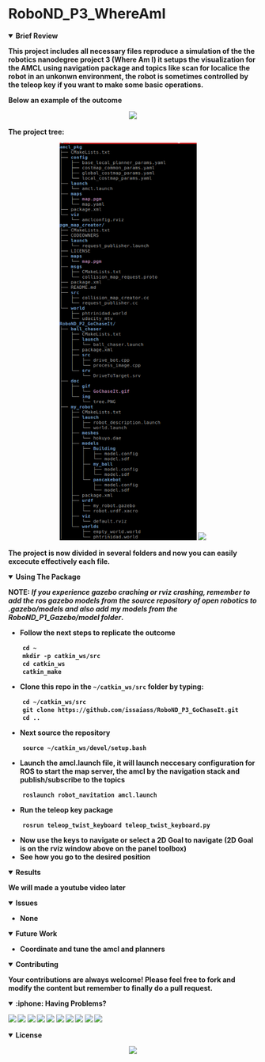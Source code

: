 # RoboND_P3_WhereAmI


<details open>
<summary> <b>Brief Review<b></summary>

This project includes all necessary files reproduce a simulation of the the robotics nanodegree project 3 (Where Am I) it setups the visualization for the AMCL using navigation package and topics like scan for localice the robot in an unkonwn environment, the robot is sometimes controlled by the teleop key if you want to make some basic operations.


Below an example of the outcome

<p align="center">
<img src = "doc/gif/WhereAmI.gif?raw=true" center="true" width="55%"/>
</p>

The project tree:

<p align="center">
<img src = "doc/img/tree.PNG?raw=true" width="55%"/>
<img src = "doc/img/amclcapture.PNG?raw=true" width="55%"/>
</p>

The project is now divided in several folders and now you can easily excecute effectively each file.

</details>

<details open>
<summary> <b>Using The Package <b></summary>

NOTE:  *If you experience gazebo craching or rviz crashing, remember to add the ros gazebo models from the source repository of open robotics to .gazebo/models and also add my models from the RoboND_P1_Gazebo/model folder*.

- Follow the next steps to replicate the outcome
~~~
    cd ~
    mkdir -p catkin_ws/src
    cd catkin_ws
    catkin_make
~~~
- Clone this repo in the `~/catkin_ws/src` folder by typing:
~~~ 
    cd ~/catkin_ws/src
    git clone https://github.com/issaiass/RoboND_P3_GoChaseIt.git
    cd ..
~~~
- Next source the repository
~~~
    source ~/catkin_ws/devel/setup.bash
~~~
- Launch the amcl.launch file, it will launch neccesary configuration for ROS to start the map server, the amcl by the navigation stack and publish/subscribe to the topics
~~~
    roslaunch robot_navitation amcl.launch
~~~
- Run the teleop key package
~~~
    rosrun teleop_twist_keyboard teleop_twist_keyboard.py
~~~
- Now use the keys to navigate or select a 2D Goal to navigate (2D Goal is on the rviz window above on the panel toolbox)
- See how you go to the desired position

<details open>
<summary> <b>Results<b></summary>

We will made a youtube video later

<p align="center"> </p>
</details>



<details open>
<summary> <b>Issues<b></summary>

- None

</details>

<details open>
<summary> <b>Future Work<b></summary>

- Coordinate and tune the amcl and planners

</details>

<details open>
<summary> <b>Contributing<b></summary>

Your contributions are always welcome! Please feel free to fork and modify the content but remember to finally do a pull request.

</details>

<details open>
<summary> :iphone: <b>Having Problems?<b></summary>

<p align = "center">

[<img src="https://img.shields.io/badge/linkedin-%230077B5.svg?&style=for-the-badge&logo=linkedin&logoColor=white" />](https://www.linkedin.com/in/riawa)
[<img src="https://img.shields.io/badge/telegram-2CA5E0?style=for-the-badge&logo=telegram&logoColor=white"/>](https://t.me/issaiass)
[<img src="https://img.shields.io/badge/instagram-%23E4405F.svg?&style=for-the-badge&logo=instagram&logoColor=white">](https://www.instagram.com/daqsyspty/)
[<img src="https://img.shields.io/badge/twitter-%231DA1F2.svg?&style=for-the-badge&logo=twitter&logoColor=white" />](https://twitter.com/daqsyspty) 
[<img src ="https://img.shields.io/badge/facebook-%233b5998.svg?&style=for-the-badge&logo=facebook&logoColor=white%22">](https://www.facebook.com/daqsyspty)
[<img src="https://img.shields.io/badge/linkedin-%230077B5.svg?&style=for-the-badge&logo=linkedin&logoColor=white" />](https://www.linkedin.com/in/riawe)
[<img src="https://img.shields.io/badge/tiktok-%23000000.svg?&style=for-the-badge&logo=tiktok&logoColor=white" />](https://www.linkedin.com/in/riawe)
[<img src="https://img.shields.io/badge/whatsapp-%23075e54.svg?&style=for-the-badge&logo=whatsapp&logoColor=white" />](https://wa.me/50766168542?text=Hello%20Rangel)
[<img src="https://img.shields.io/badge/hotmail-%23ffbb00.svg?&style=for-the-badge&logo=hotmail&logoColor=white" />](mailto:issaiass@hotmail.com)
[<img src="https://img.shields.io/badge/gmail-%23D14836.svg?&style=for-the-badge&logo=gmail&logoColor=white" />](mailto:riawalles@gmail.com)

</p

</details>

<details open>
<summary> <b>License<b></summary>
<p align = "center">
<img src= "https://mirrors.creativecommons.org/presskit/buttons/88x31/svg/by-sa.svg" />
</p>
</details>
